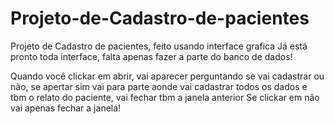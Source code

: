# Projeto-de-Cadastro-de-pacientes
Projeto de Cadastro  de pacientes, feito usando interface grafica
Já está pronto toda interface, falta apenas fazer a parte do banco de dados!

Quando você clickar em abrir, vai aparecer perguntando se vai cadastrar ou não, se apertar sim vai para parte aonde vai cadastrar todos os dados e tbm o relato do paciente, vai fechar tbm a janela anterior
Se clickar em não vai apenas fechar a janela!
